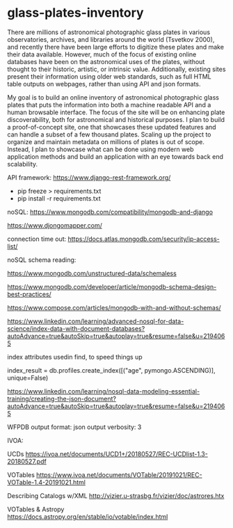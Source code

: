 # glass-plates-inventory

There are millions of astronomical photographic glass plates in various observatories, archives, and libraries around the world (Tsvetkov 2000), and recently there have been large efforts to digitize these plates and make their data available.  However, much of the focus of existing online databases have been on the astronomical uses of the plates, without thought to their historic, artistic, or intrinsic value.  Additionally, existing sites present their information using older web standards, such as full HTML table outputs on webpages, rather than using API and json formats.

My goal is to build an online inventory of astronomical photographic glass plates that puts the information into both a machine readable API and a human browsable interface.  The focus of the site will be on enhancing plate discoverability, both for astronomical and historical purposes.  I plan to build a proof-of-concept site, one that showcases these updated features and can handle a subset of a few thousand plates.  Scaling up the project to organize and maintain metadata on millions of plates is out of scope.  Instead, I plan to showcase what can be done using modern web application methods and build an application with an eye towards back end scalability.


API framework:
https://www.django-rest-framework.org/


* pip freeze > requirements.txt
* pip install -r requirements.txt


noSQL:
https://www.mongodb.com/compatibility/mongodb-and-django

https://www.djongomapper.com/

connection time out:
https://docs.atlas.mongodb.com/security/ip-access-list/



noSQL schema reading:

https://www.mongodb.com/unstructured-data/schemaless

https://www.mongodb.com/developer/article/mongodb-schema-design-best-practices/

https://www.compose.com/articles/mongodb-with-and-without-schemas/


https://www.linkedin.com/learning/advanced-nosql-for-data-science/index-data-with-document-databases?autoAdvance=true&autoSkip=true&autoplay=true&resume=false&u=2194065

index attributes usedin find, to speed things up

index_result = db.profiles.create_index([("age", pymongo.ASCENDING)], unique=False)

https://www.linkedin.com/learning/nosql-data-modeling-essential-training/creating-the-json-document?autoAdvance=true&autoSkip=true&autoplay=true&resume=false&u=2194065


WFPDB
output format: json
output verbosity: 3


IVOA:

UCDs
https://ivoa.net/documents/UCD1+/20180527/REC-UCDlist-1.3-20180527.pdf

VOTables
https://www.ivoa.net/documents/VOTable/20191021/REC-VOTable-1.4-20191021.html

Describing Catalogs w/XML
http://vizier.u-strasbg.fr/vizier/doc/astrores.htx

VOTables & Astropy
https://docs.astropy.org/en/stable/io/votable/index.html